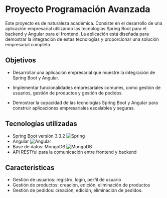 # Proyecto Programación Avanzada

Este proyecto es de naturaleza académica. Consiste en el desarrollo de una aplicación empresarial utilizando las tecnologías Spring Boot para el backend y Angular para el frontend. La aplicación está diseñada para demostrar la integración de estas tecnologías y proporcionar una solución empresarial completa.
## Objetivos
* Desarrollar una aplicación empresarial que muestre la integración de Spring Boot y Angular.
* Implementar funcionalidades empresariales comunes, como gestión de usuarios, gestión de productos y gestión de pedidos.

* Demostrar la capacidad de las tecnologías Spring Boot y Angular para construir aplicaciones empresariales escalables y seguras.
## Tecnologías utilizadas
* Spring Boot versión 3.3.2 ![Spring](https://img.shields.io/badge/spring-%236DB33F.svg?style=for-the-badge&logo=spring&logoColor=white)
* Angular ![Angular](https://img.shields.io/badge/angular-%23DD0031.svg?style=for-the-badge&logo=angular&logoColor=white)
* Base de datos: MongoDB ![MongoDB](https://img.shields.io/badge/MongoDB-%234ea94b.svg?style=for-the-badge&logo=mongodb&logoColor=white)
* API RESTful para la comunicación entre frontend y backend
## Características
* Gestión de usuarios: registro, login, perfil de usuario
* Gestión de productos: creación, edición, eliminación de productos
* Gestión de pedidos: creación, edición, eliminación de pedidos.
